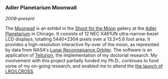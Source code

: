 ### Adler Planetarium Moonwall

*2009&ndash;present*

The [Moonwall][youtube1] is an exhibit in the [Shoot for the Moon][shoot] gallery at the [Adler Planetarium][adler] in Chicago. It consists of 12 NEC X461UN ultra-narrow-bezel LCD displays, totalling 5440&times;2304 pixels over a 13.3&times;5.6 foot area. It provides a high-resolution interactive fly-over of the moon, as represnted by data from NASA's [Lunar Reconnaisance Orbiter][lro]. The software is an application of [Tellurion][], the implementation of my doctorial research. My involvement with this project partially funded my Ph.D., continues to fund some of my on-going research, and enabled me to attend the [the launch of LRO/LCROSS][youtube2].

[youtube1]:  http://www.youtube.com/watch?v=4il6WIgmtuw
[shoot]:     http://www.adlerplanetarium.org/experience/exhibitions/shootforthemoon
[adler]:     http://www.adlerplanetarium.org/
[lro]:       http://lunar.gsfc.nasa.gov/
[tellurion]: research.html#tellurion
[youtube2]:  http://www.youtube.com/watch?v=j-5t4de6jjI
